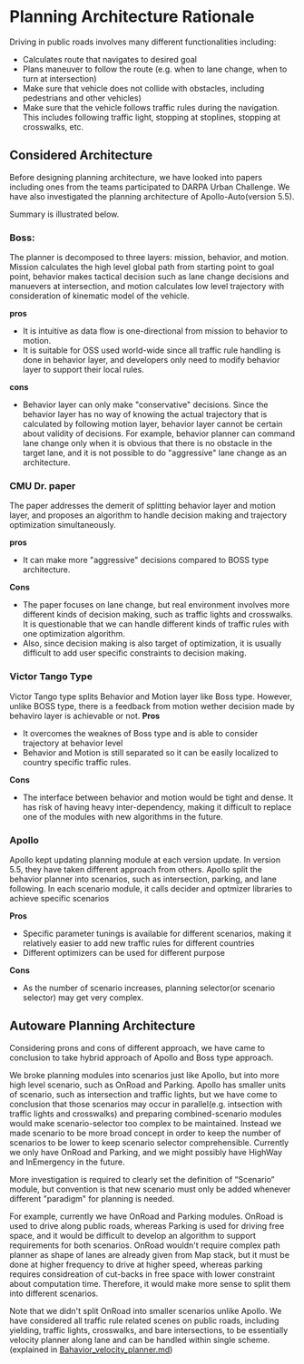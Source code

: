 # Planning Architecture Rationale

Driving in public roads involves many different functionalities including: 
- Calculates route that navigates to desired goal
- Plans maneuver to follow the route (e.g. when to lane change, when to turn at intersection)
- Make sure that vehicle does not collide with obstacles, including pedestrians and other vehicles)
- Make sure that the vehicle follows traffic rules during the navigation. This includes following traffic light, stopping at stoplines, stopping at crosswalks, etc. 

## Considered Architecture

Before designing planning architecture, we have looked into papers including ones from the teams participated to DARPA Urban Challenge. We have also investigated the planning architecture of Apollo-Auto(version 5.5).

Summary is illustrated below.

### Boss:
The planner is decomposed to three layers: mission, behavior, and motion. Mission calculates the high level global path from starting point to goal point, behavior makes tactical decision such as lane change decisions and manuevers at intersection, and motion calculates low level trajectory with consideration of kinematic model of the vehicle.

**pros**
* It is intuitive as data flow is one-directional from mission to behavior to motion.
* It is suitable for OSS used world-wide since all traffic rule handling is done in behavior layer, and developers only need to modify behavior layer to support their local rules.
  
**cons** 
* Behavior layer can only make "conservative" decisions. Since the behavior layer has no way of knowing the actual trajectory that is calculated by following motion layer, behavior layer cannot be certain about validity of decisions. For example, behavior planner can command lane change only when it is obvious that there is no obstacle in the target lane, and it is not possible to do "aggressive" lane change as an architecture.

### CMU Dr. paper
The paper addresses the demerit of splitting behavior layer and motion layer, and proposes an algorithm to handle decision making and trajectory optimization simultaneously.

**pros** 
* It can make more "aggressive" decisions compared to BOSS type architecture.

**Cons**
* The paper focuses on lane change, but real environment involves more different kinds of decision making, such as traffic lights and crosswalks. It is questionable that we can handle different kinds of traffic rules with one optimization algorithm.
* Also, since decision making is also target of optimization, it is usually difficult to add user specific constraints to decision making.

### Victor Tango Type
Victor Tango type splits Behavior and Motion layer like Boss type. However, unlike BOSS type, there is a feedback from motion wether decision made by behaviro layer is achievable or not.
**Pros**
* It overcomes the weaknes of Boss type and is able to consider trajectory at behavior level
* Behavior and Motion is still separated so it can be easily localized to country specific traffic rules.

**Cons**
* The interface between behavior and motion would be tight and dense. It has risk of having heavy inter-dependency, making it difficult to replace one of the modules with new algorithms in the future.

### Apollo
Apollo kept updating planning module at each version update. In version 5.5, they have taken different approach from others. Apollo split the behavior planner into scenarios, such as intersection, parking, and lane following. In each scenario module, it calls decider and optmizer libraries to achieve specific scenarios

**Pros**
* Specific parameter tunings is available for different scenarios, making it relatively easier to add new traffic rules for different countries
* Different optimizers can be used for different purpose

**Cons** 
* As the number of scenario increases, planning selector(or scenario selector) may get very complex. 

## Autoware Planning Architecture
Considering prons and cons of different approach, we have came to conclusion to take hybrid approach of Apollo and Boss type approach. 

We broke planning modules into scenarios just like Apollo, but into more high level scenario, such as OnRoad and Parking. Apollo has smaller units of scenario, such as intersection and traffic lights, but we have come to conclusion that those scenarios may occur in parallel(e.g. intsection with traffic lights and crosswalks) and preparing combined-scenario modules would make scenario-selector too complex to be maintained. Instead we made scenario to be more broad concept in order to keep the number of scenarios to be lower to keep scenario selector comprehensible. Currently we only have OnRoad and Parking, and we might possibly have HighWay and InEmergency in the future. 

More investigation is required to clearly set the definition of “Scenario” module, but convention is that new scenario must only be added whenever different "paradigm" for planning is needed. 

For example, currently we have OnRoad and Parking modules. OnRoad is used to drive along public roads, whereas Parking is used for driving free space, and it would be difficult to develop an algorithm to support requirements for both scenarios. OnRoad wouldn't require complex path planner as shape of lanes are already given from Map stack, but it must be done at higher frequency to drive at higher speed, whereas parking requires considreation of cut-backs in free space with lower constraint about computation time. Therefore, it would make more sense to split them into different scenarios. 

Note that we didn't split OnRoad into smaller scenarios unlike Apollo. We have considered all traffic rule related scenes on public roads, including yielding, traffic lights, crosswalks, and bare intersections, to be essentially velocity planner along lane and can be handled within single scheme. (explained in [Bahavior_velocity_planner.md](/Planning/On_road/Behavior/Bahavior_velocity_planner.md))